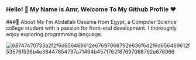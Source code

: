 ### Hello! 👋 My Name is Amr, Welcome To My Github Profile ♥

###🚀 About Me
I'm Abdallah Ossama from Egypt, a Computer Science college student with a passion for front-end development. I thoroughly enjoy exploring programming language.

![68747470733a2f2f6d656469612e67697068792e636f6d2f6d656469612f53576f536b4e36447854737a71494b4571762f67697068792e676966](https://github.com/Abdallahossama/Abdallahossama/assets/125943489/72796cf6-b494-41a1-84f0-40460c335a47)

